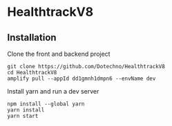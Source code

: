 # HealthtrackV8
## Installation

Clone the front and backend project
```
git clone https://github.com/Dotechno/HealthtrackV8
cd HealthtrackV8
amplify pull --appId dd1gmnh1dmpn6 --envName dev
```

Install yarn and run a dev server
```
npm install --global yarn
yarn install
yarn start
```
